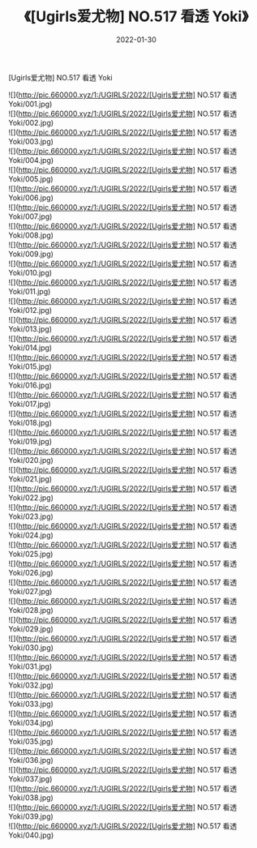 ﻿---
layout: post
title:  《[Ugirls爱尤物] NO.517 看透 Yoki》
date:   2022-01-30
img: http://pic.660000.xyz/1:/UGIRLS/2022/[Ugirls爱尤物] NO.517 看透 Yoki/000.jpg
categories: [美女, 清纯, 唯美]
---

[Ugirls爱尤物] NO.517 看透 Yoki

 ![](http://pic.660000.xyz/1:/UGIRLS/2022/[Ugirls爱尤物] NO.517 看透 Yoki/001.jpg) <br>![](http://pic.660000.xyz/1:/UGIRLS/2022/[Ugirls爱尤物] NO.517 看透 Yoki/002.jpg) <br>![](http://pic.660000.xyz/1:/UGIRLS/2022/[Ugirls爱尤物] NO.517 看透 Yoki/003.jpg) <br>![](http://pic.660000.xyz/1:/UGIRLS/2022/[Ugirls爱尤物] NO.517 看透 Yoki/004.jpg) <br>![](http://pic.660000.xyz/1:/UGIRLS/2022/[Ugirls爱尤物] NO.517 看透 Yoki/005.jpg) <br>![](http://pic.660000.xyz/1:/UGIRLS/2022/[Ugirls爱尤物] NO.517 看透 Yoki/006.jpg) <br>![](http://pic.660000.xyz/1:/UGIRLS/2022/[Ugirls爱尤物] NO.517 看透 Yoki/007.jpg) <br>![](http://pic.660000.xyz/1:/UGIRLS/2022/[Ugirls爱尤物] NO.517 看透 Yoki/008.jpg) <br>![](http://pic.660000.xyz/1:/UGIRLS/2022/[Ugirls爱尤物] NO.517 看透 Yoki/009.jpg) <br>![](http://pic.660000.xyz/1:/UGIRLS/2022/[Ugirls爱尤物] NO.517 看透 Yoki/010.jpg) <br>![](http://pic.660000.xyz/1:/UGIRLS/2022/[Ugirls爱尤物] NO.517 看透 Yoki/011.jpg) <br>![](http://pic.660000.xyz/1:/UGIRLS/2022/[Ugirls爱尤物] NO.517 看透 Yoki/012.jpg) <br>![](http://pic.660000.xyz/1:/UGIRLS/2022/[Ugirls爱尤物] NO.517 看透 Yoki/013.jpg) <br>![](http://pic.660000.xyz/1:/UGIRLS/2022/[Ugirls爱尤物] NO.517 看透 Yoki/014.jpg) <br>![](http://pic.660000.xyz/1:/UGIRLS/2022/[Ugirls爱尤物] NO.517 看透 Yoki/015.jpg) <br>![](http://pic.660000.xyz/1:/UGIRLS/2022/[Ugirls爱尤物] NO.517 看透 Yoki/016.jpg) <br>![](http://pic.660000.xyz/1:/UGIRLS/2022/[Ugirls爱尤物] NO.517 看透 Yoki/017.jpg) <br>![](http://pic.660000.xyz/1:/UGIRLS/2022/[Ugirls爱尤物] NO.517 看透 Yoki/018.jpg) <br>![](http://pic.660000.xyz/1:/UGIRLS/2022/[Ugirls爱尤物] NO.517 看透 Yoki/019.jpg) <br>![](http://pic.660000.xyz/1:/UGIRLS/2022/[Ugirls爱尤物] NO.517 看透 Yoki/020.jpg) <br>![](http://pic.660000.xyz/1:/UGIRLS/2022/[Ugirls爱尤物] NO.517 看透 Yoki/021.jpg) <br>![](http://pic.660000.xyz/1:/UGIRLS/2022/[Ugirls爱尤物] NO.517 看透 Yoki/022.jpg) <br>![](http://pic.660000.xyz/1:/UGIRLS/2022/[Ugirls爱尤物] NO.517 看透 Yoki/023.jpg) <br>![](http://pic.660000.xyz/1:/UGIRLS/2022/[Ugirls爱尤物] NO.517 看透 Yoki/024.jpg) <br>![](http://pic.660000.xyz/1:/UGIRLS/2022/[Ugirls爱尤物] NO.517 看透 Yoki/025.jpg) <br>![](http://pic.660000.xyz/1:/UGIRLS/2022/[Ugirls爱尤物] NO.517 看透 Yoki/026.jpg) <br>![](http://pic.660000.xyz/1:/UGIRLS/2022/[Ugirls爱尤物] NO.517 看透 Yoki/027.jpg) <br>![](http://pic.660000.xyz/1:/UGIRLS/2022/[Ugirls爱尤物] NO.517 看透 Yoki/028.jpg) <br>![](http://pic.660000.xyz/1:/UGIRLS/2022/[Ugirls爱尤物] NO.517 看透 Yoki/029.jpg) <br>![](http://pic.660000.xyz/1:/UGIRLS/2022/[Ugirls爱尤物] NO.517 看透 Yoki/030.jpg) <br>![](http://pic.660000.xyz/1:/UGIRLS/2022/[Ugirls爱尤物] NO.517 看透 Yoki/031.jpg) <br>![](http://pic.660000.xyz/1:/UGIRLS/2022/[Ugirls爱尤物] NO.517 看透 Yoki/032.jpg) <br>![](http://pic.660000.xyz/1:/UGIRLS/2022/[Ugirls爱尤物] NO.517 看透 Yoki/033.jpg) <br>![](http://pic.660000.xyz/1:/UGIRLS/2022/[Ugirls爱尤物] NO.517 看透 Yoki/034.jpg) <br>![](http://pic.660000.xyz/1:/UGIRLS/2022/[Ugirls爱尤物] NO.517 看透 Yoki/035.jpg) <br>![](http://pic.660000.xyz/1:/UGIRLS/2022/[Ugirls爱尤物] NO.517 看透 Yoki/036.jpg) <br>![](http://pic.660000.xyz/1:/UGIRLS/2022/[Ugirls爱尤物] NO.517 看透 Yoki/037.jpg) <br>![](http://pic.660000.xyz/1:/UGIRLS/2022/[Ugirls爱尤物] NO.517 看透 Yoki/038.jpg) <br>![](http://pic.660000.xyz/1:/UGIRLS/2022/[Ugirls爱尤物] NO.517 看透 Yoki/039.jpg) <br>![](http://pic.660000.xyz/1:/UGIRLS/2022/[Ugirls爱尤物] NO.517 看透 Yoki/040.jpg) <br>